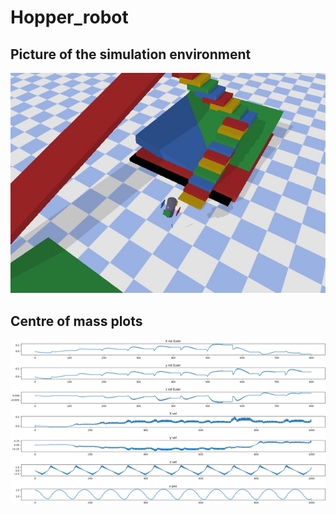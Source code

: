 # Hopper_robot

## Picture of the simulation environment
![sim-plot](https://github.com/anushtup-nandy/Hopper_robot/blob/main/sim-1-pic.png?raw=true)


## Centre of mass plots
![plot-pic](https://github.com/anushtup-nandy/Hopper_robot/blob/main/plot-pic.png?raw=true)
